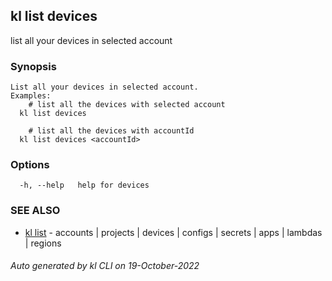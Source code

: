 ## kl list devices

list all your devices in selected account

### Synopsis

```
List all your devices in selected account.
Examples:
	# list all the devices with selected account
  kl list devices

	# list all the devices with accountId
  kl list devices <accountId>

```

### Options

```
  -h, --help   help for devices
```

### SEE ALSO

* [kl list](kl_list.md)  - accounts | projects | devices | configs | secrets | apps | lambdas | regions

###### Auto generated by kl CLI on 19-October-2022
